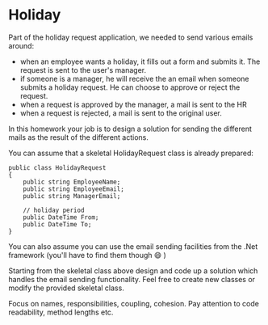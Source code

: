 Holiday
=======

Part of the holiday request application, we needed to send various emails around:
- when an employee wants a holiday, it fills out a form and submits it. The request is sent to the user's manager.
- if someone is a manager, he will receive the an email when someone submits a holiday request. He can choose to approve or reject the request.
- when a request is approved by the manager, a mail is sent to the HR
- when a request is rejected, a mail is sent to the original user.

In this homework your job is to design a solution for sending the different mails as the result of the different actions.

You can assume that a skeletal HolidayRequest class is already prepared:

    public class HolidayRequest
    {
        public string EmployeeName;
        public string EmployeeEmail;
        public string ManagerEmail;
     
        // holiday period
        public DateTime From;
        public DateTime To;
    }
  
You can also assume you can use the email sending facilities from the .Net framework (you'll have to find them though :smile: )

Starting from the skeletal class above design and code up a solution which handles the email sending functionality. Feel free to create new classes or modify the provided skeletal class.

Focus on names, responsibilities, coupling, cohesion. Pay attention to code readability, method lengths etc.
